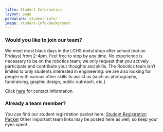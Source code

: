 ```yaml
---
title: Student Information
layout: page
permalink: student-info/
image: student-info-background
---
```


### Would you like to join our team?

We meet most black days in the LGHS metal shop after school (not on Fridays) from 2-4pm. Feel free to stop by any time. No experience is necessary to be on the robotics team; we only request that you actively participate and contribute your thoughts and skills. The Robotics team isn’t limited to only students interested in engineering: we are also looking for people with various other skills to assist us (such as photography, fundraising, graphic design, public outreach, etc.).

Click [here](/contact-info) for contact information.

### Already a team member?

You can find our student registration packet here:
[Student Registration Packet](/files/student_registration_packet.pdf)
Other important team links may be posted here as well, so keep your eyes open!
